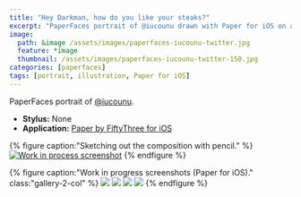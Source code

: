 ```yaml
---
title: "Hey Darkman, how do you like your steaks?"
excerpt: "PaperFaces portrait of @iucounu drawn with Paper for iOS on an iPad."
image: 
  path: &image /assets/images/paperfaces-iucounu-twitter.jpg 
  feature: *image
  thumbnail: /assets/images/paperfaces-iucounu-twitter-150.jpg
categories: [paperfaces]
tags: [portrait, illustration, Paper for iOS]
---
```


PaperFaces portrait of [@iucounu](https://twitter.com/iucounu).

* **Stylus:** None
* **Application:** [Paper by FiftyThree for iOS](http://www.fiftythree.com/paper)

{% figure caption:"Sketching out the composition with pencil." %}
[![Work in process screenshot](/assets/images/paperfaces-iucounu-process-1-750.jpg)](/assets/images/paperfaces-iucounu-process-1-lg.jpg)
{% endfigure %}

{% figure caption:"Work in progress screenshots (Paper for iOS)." class:"gallery-2-col" %}
[![](/assets/images/paperfaces-iucounu-process-2-600.jpg)](/assets/images/paperfaces-iucounu-process-2-lg.jpg)
[![](/assets/images/paperfaces-iucounu-process-3-600.jpg)](/assets/images/paperfaces-iucounu-process-3-lg.jpg)
[![](/assets/images/paperfaces-iucounu-process-4-600.jpg)](/assets/images/paperfaces-iucounu-process-4-lg.jpg)
[![](/assets/images/paperfaces-iucounu-process-5-600.jpg)](/assets/images/paperfaces-iucounu-process-5-lg.jpg)
{% endfigure %}
